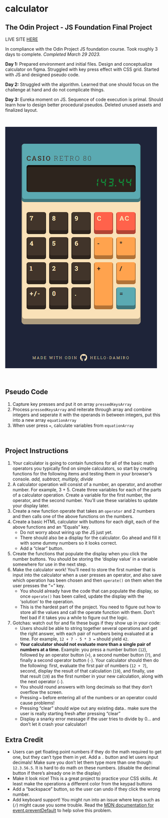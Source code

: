 # calculator

## The Odin Project - JS Foundation Final Project

LIVE SITE [HERE](https://hello-damiro.github.io/calculator)

In compliance with the Odin Project JS foundation course. Took roughly 3 days to complete. _Completed March 29 2023._

**Day 1:** Prepared environment and initial files. Design and conceptualize calculator on figma. Struggled with key press effect with CSS grid. Started with JS and designed pseudo code.

**Day 2:** Struggled with the algorithm. Learned that one should focus on the challenge at hand and do not complicate things.

**Day 3:** Eureka moment on JS. Sequence of code execution is primal. Should learn how to design better procedural pseudos. Deleted unused assets and finalized layout.

</br>

![Screenshot](https://github.com/hello-damiro/calculator/blob/main/assets/screenshot.png?raw=true)

</br>

## Pseudo Code

1. Capture key presses and put it on array `pressedKeysArray`
2. Process `pressedKeysArray` and reiterate through array and combine integers and seperate it with the operands in between integers, put this into a new array `equationArray`
3. When user press `=`, calculate variables from `equationArray`

</br>

## Project Instructions

1. Your calculator is going to contain functions for all of the basic math operators you typically find on simple calculators, so start by creating functions for the following items and testing them in your browser’s console. _add, subtract, multiply, divide_
2. A calculator operation will consist of a number, an operator, and another number. For example, 3 + 5. Create three variables for each of the parts of a calculator operation. Create a variable for the first number, the operator, and the second number. You’ll use these variables to update your display later.
3. Create a new function operate that takes an `operator` and 2 numbers and then calls one of the above functions on the numbers.
4. Create a basic HTML calculator with buttons for each digit, each of the above functions and an “Equals” key.
    - Do not worry about wiring up the JS just yet.
    - There should also be a display for the calculator. Go ahead and fill it with some dummy numbers so it looks correct.
    - Add a “clear” button.
5. Create the functions that populate the display when you click the number buttons. You should be storing the ‘display value’ in a variable somewhere for use in the next step.
6. Make the calculator work! You’ll need to store the first number that is input into the calculator when a user presses an operator, and also save which operation has been chosen and then `operate()` on them when the user presses the “=” key.
    - You should already have the code that can populate the display, so once `operate()` has been called, update the display with the ‘solution’ to the operation.
    - This is the hardest part of the project. You need to figure out how to store all the values and call the operate function with them. Don’t feel bad if it takes you a while to figure out the logic.
7. Gotchas: watch out for and fix these bugs if they show up in your code:
    - Users should be able to string together several operations and get the right answer, with each pair of numbers being evaluated at a time. For example, `12 + 7 - 5 * 3 =` should yield `42`.
    - **Your calculator should not evaluate more than a single pair of numbers at a time.** Example: you press a number button (`12`), followed by an operator button (`+`), a second number button (`7`), and finally a second operator button (`-`). Your calculator should then do the following: first, evaluate the first pair of numbers (`12 + 7`), second, display the result of that calculation (`19`), and finally, use that result (`19`) as the first number in your new calculation, along with the next operator (`-`).
    - You should round answers with long decimals so that they don’t overflow the screen.
    - Pressing `=` before entering all of the numbers or an operator could cause problems!
    - Pressing “clear” should wipe out any existing data.. make sure the user is really starting fresh after pressing “clear”
    - Display a snarky error message if the user tries to divide by 0… and don’t let it crash your calculator!

## Extra Credit

-   Users can get floating point numbers if they do the math required to get one, but they can’t type them in yet. Add a `.` button and let users input decimals! Make sure you don’t let them type more than one though: `12.3.56.5`. It is hard to do math on these numbers. (disable the decimal button if there’s already one in the display)
-   Make it look nice! This is a great project to practice your CSS skills. At least make the operations a different color from the keypad buttons
-   Add a “backspace” button, so the user can undo if they click the wrong number.
-   Add keyboard support! You might run into an issue where keys such as (`/`) might cause you some trouble. Read the [MDN documentation for event.preventDefault](https://developer.mozilla.org/en-US/docs/Web/API/Event/preventDefault) to help solve this problem.
